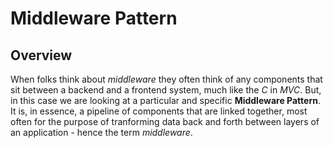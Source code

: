 # Middleware Pattern

## Overview
When folks think about *middleware* they often think of any components that sit between a backend and a frontend system, much like the *C* in *MVC*. But, in this case we are looking at a particular and specific **Middleware Pattern**. It is, in essence, a pipeline of components that are linked together, most often for the purpose of tranforming data back and forth between layers of an application - hence the term *middleware*.